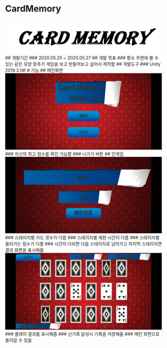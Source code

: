 # CardMemory
<img src="https://github.com/NameLoki/CardMemory/blob/master/image/logo.png">
## 개발기간
### 2020.05.25 ~ 2020.05.27
## 개발 목표
### 평소 주변에 볼 수 있는 같은 모양 맞추기 게임을 보고 만들어보고 싶어서 제작함
## 개발도구
### Unity 2019.3.14f
# 기능
## 메인화면
<img src="https://github.com/NameLoki/CardMemory/blob/master/image/1.jpg">
### 자신의 최고 점수를 확인 가능함
### 나가기 버튼
## 인게임
<img src="https://github.com/NameLoki/CardMemory/blob/master/image/2.jpg">
### 스테이지별 카드 갯수가 다름
### 스테이지별 제한 시간이 다름
### 스테이지별 올라가는 점수가 다름
### 시간이 다되면 다음 스테이지로 넘어가고 마지막 스테이지면 결과 화면을 표시해줌
<img src="https://github.com/NameLoki/CardMemory/blob/master/image/3.jpg">
### 플레이 결과를 표시해줌
### 신기록 달성시 기록을 저장해줌
### 메인 화면으로 돌아갈 수 있음
